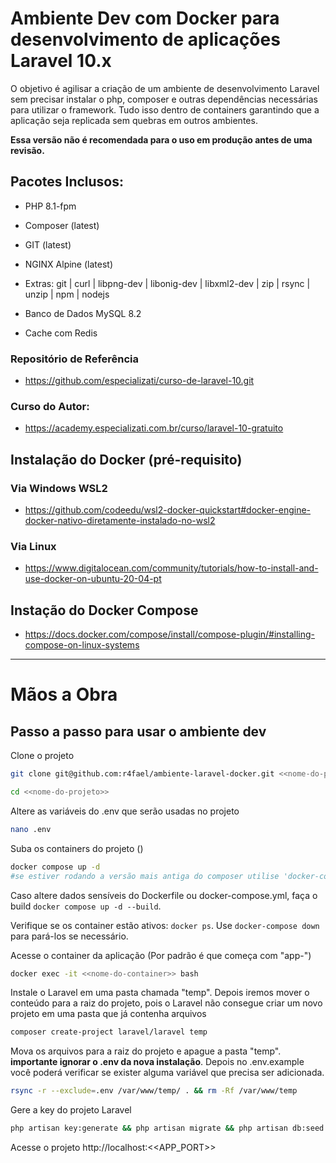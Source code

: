 # Ambiente Dev com Docker para desenvolvimento de aplicações Laravel 10.x

O objetivo é agilisar a criação de um ambiente de desenvolvimento Laravel sem precisar instalar o php, composer e outras dependências necessárias para utilizar o framework. Tudo isso dentro de containers garantindo que a aplicação seja replicada sem quebras em outros ambientes.

**Essa versão não é recomendada para o uso em produção antes de uma revisão.**

## Pacotes Inclusos:

- PHP 8.1-fpm

- Composer (latest)

- GIT (latest)

- NGINX Alpine (latest)

- Extras: git | curl | libpng-dev | libonig-dev | libxml2-dev | zip | rsync | unzip | npm | nodejs 

- Banco de Dados MySQL 8.2

- Cache com Redis


### Repositório de Referência
- https://github.com/especializati/curso-de-laravel-10.git

### Curso do Autor:
- https://academy.especializati.com.br/curso/laravel-10-gratuito



## Instalação do Docker (pré-requisito)

### Via  Windows WSL2

- https://github.com/codeedu/wsl2-docker-quickstart#docker-engine-docker-nativo-diretamente-instalado-no-wsl2

### Via Linux

- https://www.digitalocean.com/community/tutorials/how-to-install-and-use-docker-on-ubuntu-20-04-pt

## Instação do Docker Compose

- https://docs.docker.com/compose/install/compose-plugin/#installing-compose-on-linux-systems  



---

# Mãos a Obra

## Passo a passo para usar o ambiente dev

Clone o projeto
```sh
git clone git@github.com:r4fael/ambiente-laravel-docker.git <<nome-do-projeto>>
```
```sh
cd <<nome-do-projeto>>
```


Altere as variáveis do .env que serão usadas no projeto
```sh
nano .env
```

Suba os containers do projeto ()
```sh
docker compose up -d
#se estiver rodando a versão mais antiga do composer utilise 'docker-compose up -d'
```

Caso altere dados sensíveis do Dockerfile ou docker-compose.yml, faça o build ```docker compose up -d --build```.

Verifique se os container estão ativos: ```docker ps```.  Use  ```docker-compose down``` para pará-los se necessário.

Acesse o container da aplicação (Por padrão é que começa com "app-")
```sh
docker exec -it <<nome-do-container>> bash
```

Instale o Laravel em uma pasta chamada "temp". 
Depois iremos mover o conteúdo para a raiz do projeto, pois o Laravel não consegue criar um novo projeto em uma pasta que já contenha arquivos
```sh
composer create-project laravel/laravel temp 
```

Mova os arquivos para a raiz do projeto e apague a pasta "temp".
**importante ignorar o .env da nova instalação**. Depois no .env.example você poderá verificar se exister alguma variável que precisa ser adicionada.
```sh
rsync -r --exclude=.env /var/www/temp/ . && rm -Rf /var/www/temp
```


Gere a key do projeto Laravel
```sh
php artisan key:generate && php artisan migrate && php artisan db:seed
```



Acesse o projeto
http://localhost:<<APP_PORT>> 
